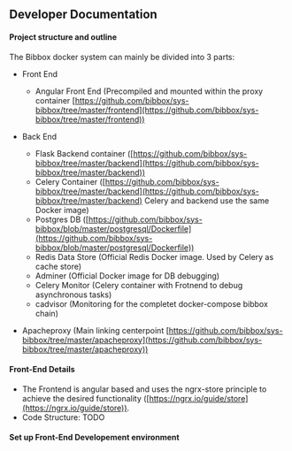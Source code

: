 ## Developer Documentation

#### Project structure and outline

The Bibbox docker system can mainly be divided into 3 parts:

* Front End
  * Angular Front End (Precompiled and mounted within the proxy container [https://github.com/bibbox/sys-bibbox/tree/master/frontend](https://github.com/bibbox/sys-bibbox/tree/master/frontend)) 

* Back End
  * Flask Backend container ([https://github.com/bibbox/sys-bibbox/tree/master/backend](https://github.com/bibbox/sys-bibbox/tree/master/backend))
  * Celery Container ([https://github.com/bibbox/sys-bibbox/tree/master/backend](https://github.com/bibbox/sys-bibbox/tree/master/backend) Celery and backend use the same Docker image)
  * Postgres DB ([https://github.com/bibbox/sys-bibbox/blob/master/postgresql/Dockerfile](https://github.com/bibbox/sys-bibbox/blob/master/postgresql/Dockerfile))
  * Redis Data Store (Official Redis Docker image. Used by Celery as cache store)
  * Adminer (Official Docker image for DB debugging)
  * Celery Monitor (Celery container with Frotnend to debug asynchronous tasks)
  * cadvisor (Monitoring for the completet docker-compose bibbox chain)

* Apacheproxy (Main linking centerpoint [https://github.com/bibbox/sys-bibbox/tree/master/apacheproxy](https://github.com/bibbox/sys-bibbox/tree/master/apacheproxy))


#### Front-End Details

* The Frontend is angular based and uses the ngrx-store principle to achieve the desired functionality ([https://ngrx.io/guide/store](https://ngrx.io/guide/store)).
* Code Structure: TODO

#### Set up Front-End Developement environment



